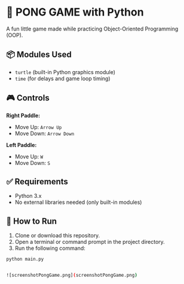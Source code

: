 # 🏓 PONG GAME with Python

A fun little game made while practicing Object-Oriented Programming (OOP).

## 📦 Modules Used

- `turtle` (built-in Python graphics module)
- `time` (for delays and game loop timing)

## 🎮 Controls

**Right Paddle:**
- Move Up: `Arrow Up`
- Move Down: `Arrow Down`

**Left Paddle:**
- Move Up: `W`
- Move Down: `S`

## ✅ Requirements

- Python 3.x
- No external libraries needed (only built-in modules)

## 🚀 How to Run

1. Clone or download this repository.
2. Open a terminal or command prompt in the project directory.
3. Run the following command:

```bash
python main.py


![screenshotPongGame.png](screenshotPongGame.png)
